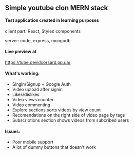 ## Simple youtube clon MERN stack

#### Test application created in learning purposes

client part: React, Styled components

server: node, express, mongodb
#### Live preview at
https://tube.devidcorsard.pp.ua/
#### What's working:
- Singin/Signup + Google Auth
- Video upload after signin
- Likes/dislikes
- Video views counter
- Video commenting
- Explore sections sorts videos by view count
- Recomendations on the right side of video page by tags
- Subscriptions section shows videos from subcribed users
#### Issues:
- Poor mobile support
- A lot of dummy buttons that doesn't work
